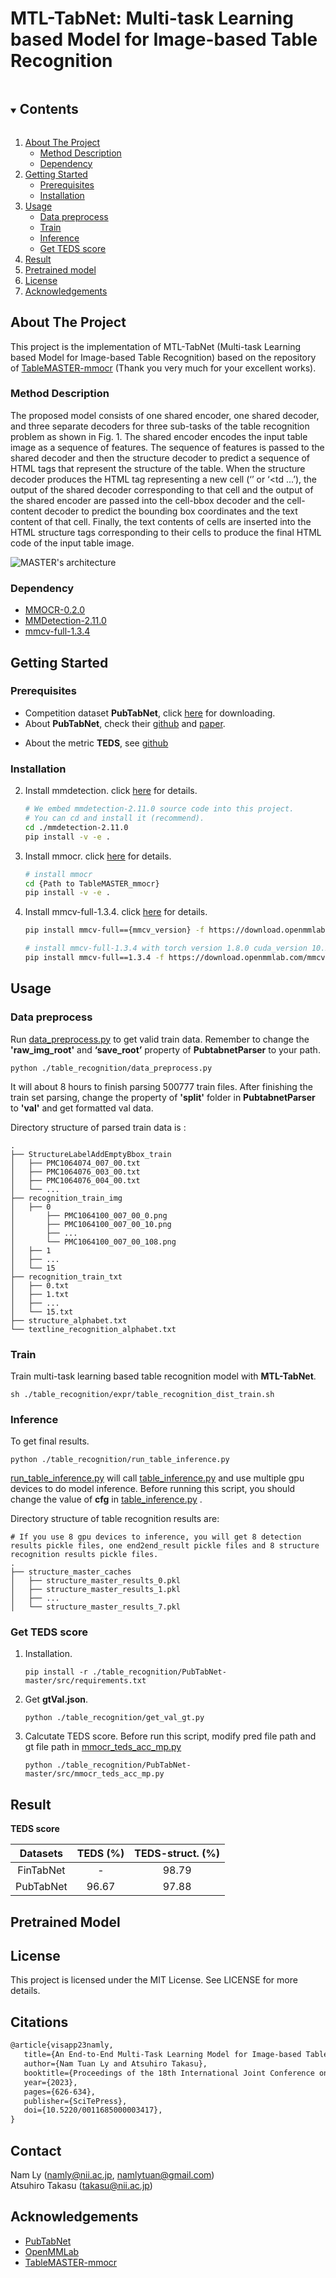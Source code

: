   <h1 align="left">MTL-TabNet: Multi-task Learning based Model for Image-based Table Recognition</h1>


<!-- TABLE OF CONTENTS -->

<details open="open">
  <summary><h2 style="display: inline-block">Contents</h2></summary>
  <ol>
    <li>
      <a href="#about-the-project">About The Project</a>
      <ul>
        <li><a href="####Method-description">Method Description</a></li>
        <li><a href="#Dependency">Dependency</a></li>
      </ul>
    </li>
    <li>
      <a href="#getting-started">Getting Started</a>
      <ul>
        <li><a href="#prerequisites">Prerequisites</a></li>
        <li><a href="#installation">Installation</a></li>
      </ul>
    </li>
    <li>
      <a href="#usage">Usage</a>
      <ul>
        <li><a href="#data-preprocess">Data preprocess</a></li>
        <li><a href="#train">Train</a></li>
        <li><a href="#inference">Inference</a></li>
        <li><a href="#get-teds-score">Get TEDS score</a></li>
      </ul>
     </li>
    <li><a href="#result">Result</a></li>
    <li><a href="#pretrained-model">Pretrained model</a></li>
    <li><a href="#license">License</a></li>
    <li><a href="#acknowledgements">Acknowledgements</a></li>
  </ol>
</details>






<!-- ABOUT THE PROJECT -->

## About The Project

This project is the implementation of MTL-TabNet (Multi-task Learning based Model for Image-based Table Recognition) based on the repository of [TableMASTER-mmocr](https://github.com/JiaquanYe/TableMASTER-mmocr) (Thank you very much for your excellent works).

### Method Description

The proposed model consists of one shared encoder, one shared decoder, and three separate decoders for three sub-tasks of the table recognition problem as shown in Fig. 1. The shared encoder encodes the input table image as a sequence of features. The sequence of features is passed to the shared decoder and then the structure decoder to predict a sequence of HTML tags that represent the structure of the table. When the structure decoder produces the HTML tag representing a new cell (‘<td>’ or ‘<td ...’), the output of the shared decoder corresponding to that cell and the output of the shared encoder are passed into the cell-bbox decoder and the cell-content decoder to predict the bounding box coordinates and the text content of that cell. Finally, the text contents of cells are inserted into the HTML structure tags corresponding to their cells to produce the final HTML code of the input table image. 

![MASTER's architecture](./imgs/Fig_1.png)



### Dependency

* [MMOCR-0.2.0](https://github.com/open-mmlab/mmocr/tree/v0.2.0)
* [MMDetection-2.11.0](https://github.com/open-mmlab/mmdetection/tree/v2.11.0)
* [mmcv-full-1.3.4](https://github.com/open-mmlab/mmcv/tree/v1.3.4)



<!-- GETTING STARTED -->

## Getting Started

### Prerequisites

+ Competition dataset **PubTabNet**, click [here](https://developer.ibm.com/exchanges/data/all/pubtabnet/) for downloading.
+ About **PubTabNet**, check their [github](https://github.com/ibm-aur-nlp/PubTabNet) and [paper](https://arxiv.org/abs/1911.10683).

* About the metric **TEDS**, see [github](https://github.com/ibm-aur-nlp/PubTabNet/tree/master/src) 

### Installation

2. Install mmdetection. click [here](https://github.com/open-mmlab/mmdetection/blob/v2.11.0/docs/get_started.md) for details.
   
   ```sh
   # We embed mmdetection-2.11.0 source code into this project.
   # You can cd and install it (recommend).
   cd ./mmdetection-2.11.0
   pip install -v -e .
   ```
   
3. Install mmocr. click [here](https://github.com/open-mmlab/mmocr/blob/main/docs/install.md) for details.

   ```sh
   # install mmocr
   cd {Path to TableMASTER_mmocr}
   pip install -v -e .
   ```

4. Install mmcv-full-1.3.4. click [here](https://github.com/open-mmlab/mmcv) for details.

   ```sh
   pip install mmcv-full=={mmcv_version} -f https://download.openmmlab.com/mmcv/dist/{cu_version}/{torch_version}/index.html
   
   # install mmcv-full-1.3.4 with torch version 1.8.0 cuda_version 10.2
   pip install mmcv-full==1.3.4 -f https://download.openmmlab.com/mmcv/dist/cu102/torch1.8.0/index.html
   ```



<!-- USAGE EXAMPLES -->

## Usage

### Data preprocess

Run [data_preprocess.py](./table_recognition/data_preprocess.py) to get valid train data. Remember to change the **'raw_img_root'** and **‘save_root’** property of **PubtabnetParser** to your path.

```shell
python ./table_recognition/data_preprocess.py
```

It will about 8 hours to finish parsing 500777 train files. After finishing the train set parsing, change the property of **'split'** folder in **PubtabnetParser** to **'val'** and get formatted val data.

Directory structure of parsed train data is :

```shell
.
├── StructureLabelAddEmptyBbox_train
│   ├── PMC1064074_007_00.txt
│   ├── PMC1064076_003_00.txt
│   ├── PMC1064076_004_00.txt
│   └── ...
├── recognition_train_img
│   ├── 0
│       ├── PMC1064100_007_00_0.png
│       ├── PMC1064100_007_00_10.png
│       ├── ...
│       └── PMC1064100_007_00_108.png
│   ├── 1
│   ├── ...
│   └── 15
├── recognition_train_txt
│   ├── 0.txt
│   ├── 1.txt
│   ├── ...
│   └── 15.txt
├── structure_alphabet.txt
└── textline_recognition_alphabet.txt
```


### Train

Train multi-task learning based table recognition model with **MTL-TabNet**.

   ```shell
   sh ./table_recognition/expr/table_recognition_dist_train.sh
   ```

### Inference

To get final results.

   ```shell
   python ./table_recognition/run_table_inference.py
   ```

   [run_table_inference.py](./table_recognition/run_table_inference.py) will call [table_inference.py](./table_recognition/table_inference.py) and use multiple gpu devices to do model inference. Before running this script, you should change the value of **cfg** in [table_inference.py](./table_recognition/table_inference.py) .

   Directory structure of table recognition results are:

   ```shell
   # If you use 8 gpu devices to inference, you will get 8 detection results pickle files, one end2end_result pickle files and 8 structure recognition results pickle files. 
   .
   ├── structure_master_caches
   │   ├── structure_master_results_0.pkl
   │   ├── structure_master_results_1.pkl
   │   ├── ...
   │   └── structure_master_results_7.pkl
   ```

### Get TEDS score

1. Installation.

   ```shell
   pip install -r ./table_recognition/PubTabNet-master/src/requirements.txt
   ```

2. Get **gtVal.json**.

   ```shell
   python ./table_recognition/get_val_gt.py
   ```

3. Calcutate TEDS score. Before run this script, modify pred file path and gt file path in [mmocr_teds_acc_mp.py](./table_recognition/PubTabNet-master/src/mmocr_teds_acc_mp.py)

   ```shell
   python ./table_recognition/PubTabNet-master/src/mmocr_teds_acc_mp.py
   ```

   

<!-- Result -->

## Result



**TEDS score**

|                         Datasets                        |   TEDS (%) | TEDS-struct. (%) |
| :-----------------------------------------------------: | :--------: | :--------:       |
|                 FinTabNet                               |      -     |   98.79          |
|                 PubTabNet                               |    96.67   |   97.88          |


<!-- Pretrain Model -->

## Pretrained Model



<!-- LICENSE -->

## License

This project is licensed under the MIT License. See LICENSE for more details.



<!-- Citations -->

## Citations

```latex
@article{visapp23namly,
   title={An End-to-End Multi-Task Learning Model for Image-based Table Recognition},
   author={Nam Tuan Ly and Atsuhiro Takasu},
   booktitle={Proceedings of the 18th International Joint Conference on Computer Vision, Imaging and Computer Graphics Theory and Applications - Volume 5: VISAPP},
   year={2023},
   pages={626-634},
   publisher={SciTePress},
   doi={10.5220/0011685000003417},
}

```


<!-- Contact -->
## Contact
Nam Ly (namly@nii.ac.jp, namlytuan@gmail.com)<br>
Atsuhiro Takasu (takasu@nii.ac.jp)


<!-- ACKNOWLEDGEMENTS -->

## Acknowledgements

* [PubTabNet](https://github.com/ibm-aur-nlp/PubTabNet)
* [OpenMMLab](https://github.com/open-mmlab)
* [TableMASTER-mmocr](https://github.com/JiaquanYe/TableMASTER-mmocr)
